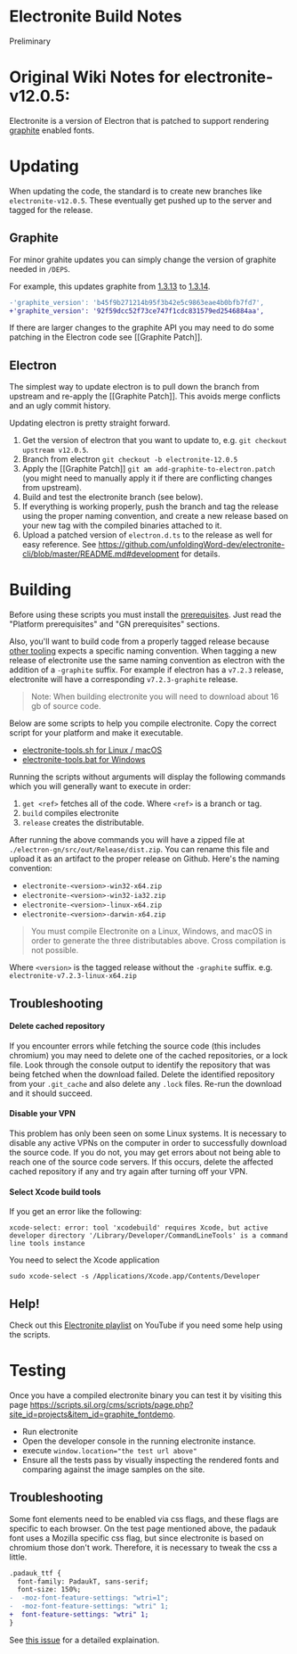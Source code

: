 # Electronite Build Notes

Preliminary

# Original Wiki Notes for electronite-v12.0.5:
Electronite is a version of Electron that is patched to support rendering [graphite](https://github.com/silnrsi/graphite) enabled fonts.

# Updating

When updating the code, the standard is to create new branches like `electronite-v12.0.5`. These eventually get pushed up to the server and tagged for the release.

## Graphite

For minor grahite updates you can simply change the version of graphite needed in `/DEPS`.

For example, this updates graphite from [1.3.13](https://github.com/silnrsi/graphite/releases/tag/1.3.13) to [1.3.14](https://github.com/silnrsi/graphite/releases/tag/1.3.14).
```diff
-'graphite_version': 'b45f9b271214b95f3b42e5c9863eae4b0bfb7fd7',
+'graphite_version': '92f59dcc52f73ce747f1cdc831579ed2546884aa',
```

If there are larger changes to the graphite API you may need to do some patching in the Electron code see [[Graphite Patch]].

## Electron

The simplest way to update electron is to pull down the branch from upstream and re-apply the [[Graphite Patch]]. This avoids merge conflicts and an ugly commit history.

Updating electron is pretty straight forward.
1. Get the version of electron that you want to update to, e.g. `git checkout upstream v12.0.5`.
2. Branch from electron `git checkout -b electronite-12.0.5`
3. Apply the [[Graphite Patch]] `git am add-graphite-to-electron.patch` (you might need to manually apply it if there are conflicting changes from upstream).
4. Build and test the electronite branch (see below).
5. If everything is working properly, push the branch and tag the release using the proper naming convention, and create a new release based on your new tag with the compiled binaries attached to it.
6. Upload a patched version of `electron.d.ts` to the release as well for easy reference. See https://github.com/unfoldingWord-dev/electronite-cli/blob/master/README.md#development for details.

# Building

Before using these scripts you must install the [prerequisites](https://github.com/electron/electron/blob/master/docs/development/build-instructions-gn.md). Just read the "Platform prerequisites" and "GN prerequisites" sections.

Also, you'll want to build code from a properly tagged release because [other tooling](https://github.com/topics/electronite) expects a specific naming convention.
When tagging a new release of electronite use the same naming convention as electron with the addition of a `-graphite` suffix. For example if electron has a `v7.2.3` release, electronite will have a corresponding `v7.2.3-graphite` release.

> Note: When building electronite you will need to download about 16 gb of source code.

Below are some scripts to help you compile electronite. Copy the correct script for your platform and make it executable.

* [electronite-tools.sh for Linux / macOS](https://gist.github.com/da1nerd/95a95297310dd7e4c0b87a9093f999d8)
* [electronite-tools.bat for Windows](https://gist.github.com/da1nerd/9e5b4fdd0f80d764e737d066e8cb224d)

Running the scripts without arguments will display the following commands which you will generally want to execute in order:

1. `get <ref>` fetches all of the code. Where `<ref>` is a branch or tag.
2. `build` compiles electronite
3. `release` creates the distributable.

After running the above commands you will have a zipped file at `./electron-gn/src/out/Release/dist.zip`. You can rename this file and  upload it as an artifact to the proper release on Github. Here's the naming convention:

* `electronite-<version>-win32-x64.zip`
* `electronite-<version>-win32-ia32.zip`
* `electronite-<version>-linux-x64.zip`
* `electronite-<version>-darwin-x64.zip`

> You must compile Electronite on a Linux, Windows, and macOS in order to generate the three distributables above.
>  Cross compilation is not possible.

Where `<version>` is the tagged release without the `-graphite` suffix. e.g. `electronite-v7.2.3-linux-x64.zip`

## Troubleshooting

#### Delete cached repository
If you encounter errors while fetching the source code (this includes chromium) you may need to delete one of the cached repositories, or a lock file. Look through the console output to identify the repository that was being fetched when the download failed. Delete the identified repository from your `.git_cache` and also delete any `.lock` files. Re-run the download and it should succeed.

#### Disable your VPN
This problem has only been seen on some Linux systems.
It is necessary to disable any active VPNs on the computer in order to successfully download the source code. If you do not, you may get errors about not being able to reach one of the source code servers. If this occurs, delete the affected cached repository if any and try again after turning off your VPN.

#### Select Xcode build tools

If you get an error like the following:
```
xcode-select: error: tool 'xcodebuild' requires Xcode, but active developer directory '/Library/Developer/CommandLineTools' is a command line tools instance
```

You need to select the Xcode application
```
sudo xcode-select -s /Applications/Xcode.app/Contents/Developer
```

## Help!

Check out this [Electronite playlist](https://www.youtube.com/playlist?list=PLf7IRQ2kP73kmC8y8gLQoHs4I26LzrRrq) on YouTube if you need some help using the scripts.

# Testing

Once you have a compiled electronite binary you can test it by visiting this page https://scripts.sil.org/cms/scripts/page.php?site_id=projects&item_id=graphite_fontdemo.

* Run electronite
* Open the developer console in the running electronite instance.
* execute `window.location="the test url above"`
* Ensure all the tests pass by visually inspecting the rendered fonts and comparing against the image samples on the site.

## Troubleshooting

Some font elements need to be enabled via css flags, and these flags are specific to each browser.
On the test page mentioned above, the padauk font uses a Mozilla specific css flag, but since electronite is based on chromium those don't work. Therefore, it is necessary to tweak the css a little.


```diff
.padauk_ttf {
  font-family: PadaukT, sans-serif;     
  font-size: 150%;
-  -moz-font-feature-settings: "wtri=1";
-  -moz-font-feature-settings: "wtri" 1;
+  font-feature-settings: "wtri" 1;
}
```

See [this issue](https://github.com/unfoldingWord/translationCore/issues/6879#issuecomment-624429380) for a detailed explaination.